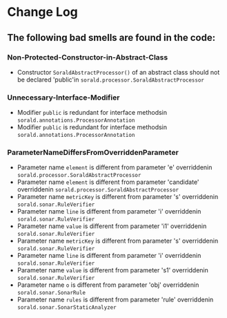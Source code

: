 # Change Log
## The following bad smells are found in the code:
### Non-Protected-Constructor-in-Abstract-Class
- Constructor `SoraldAbstractProcessor()` of an abstract class should not be declared 'public'in `sorald.processor.SoraldAbstractProcessor`
### Unnecessary-Interface-Modifier
- Modifier `public` is redundant for interface methodsin `sorald.annotations.ProcessorAnnotation`
- Modifier `public` is redundant for interface methodsin `sorald.annotations.ProcessorAnnotation`
### ParameterNameDiffersFromOverriddenParameter
- Parameter name `element` is different from parameter 'e' overriddenin `sorald.processor.SoraldAbstractProcessor`
- Parameter name `element` is different from parameter 'candidate' overriddenin `sorald.processor.SoraldAbstractProcessor`
- Parameter name `metricKey` is different from parameter 's' overriddenin `sorald.sonar.RuleVerifier`
- Parameter name `line` is different from parameter 'i' overriddenin `sorald.sonar.RuleVerifier`
- Parameter name `value` is different from parameter 'i1' overriddenin `sorald.sonar.RuleVerifier`
- Parameter name `metricKey` is different from parameter 's' overriddenin `sorald.sonar.RuleVerifier`
- Parameter name `line` is different from parameter 'i' overriddenin `sorald.sonar.RuleVerifier`
- Parameter name `value` is different from parameter 's1' overriddenin `sorald.sonar.RuleVerifier`
- Parameter name `o` is different from parameter 'obj' overriddenin `sorald.sonar.SonarRule`
- Parameter name `rules` is different from parameter 'rule' overriddenin `sorald.sonar.SonarStaticAnalyzer`
